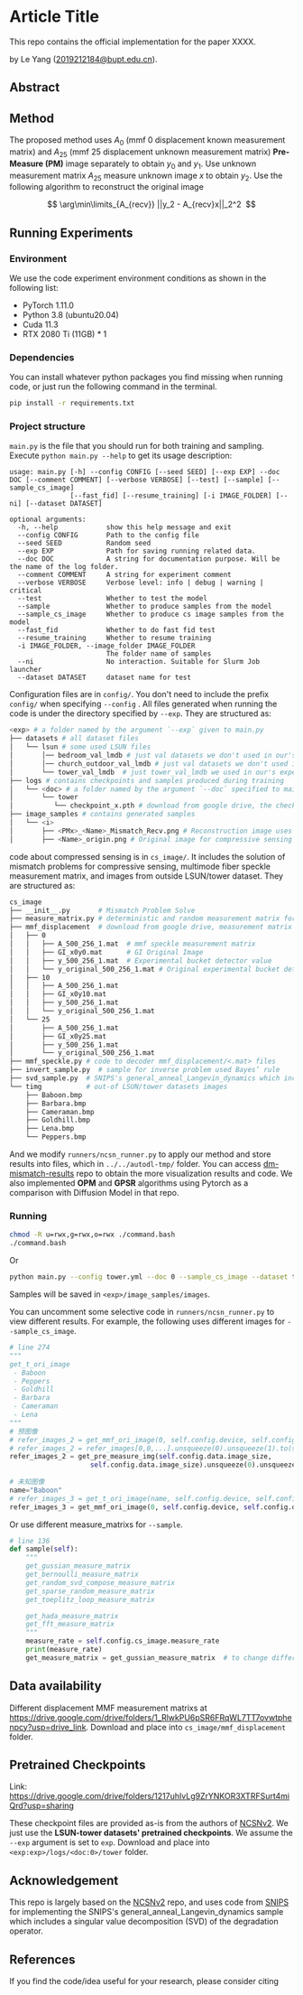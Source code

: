# Article Title

This repo contains the official implementation for the paper XXXX.

by Le Yang (2019212184@bupt.edu.cn).

## Abstract

## Method
The proposed method uses $A_0$ (mmf 0 displacement known measurement matrix) and $A_{25}$ (mmf 25 displacement unknown measurement matrix) **Pre-Measure (PM)** image  separately to obtain $y_0$ and $y_1$. Use unknown measurement matrix $A_{25}$ measure unknown image $x$ to obtain $y_2$. Use the following algorithm to reconstruct the original image

$$
\arg\min\limits_{A_{recv}} ||y_2 - A_{recv}x||_2^2 
$$

## Running Experiments

### Environment
We use the code experiment environment conditions as shown in the following list:

- PyTorch  1.11.0
- Python  3.8 (ubuntu20.04)
- Cuda  11.3
- RTX 2080 Ti (11GB) * 1

### Dependencies

You can install whatever python packages you find missing when running code, or just run the following command in the terminal.

```bash
pip install -r requirements.txt
```

### Project structure

`main.py` is the file that you should run for both training and sampling. Execute ```python main.py --help``` to get its usage description:

```
usage: main.py [-h] --config CONFIG [--seed SEED] [--exp EXP] --doc DOC [--comment COMMENT] [--verbose VERBOSE] [--test] [--sample] [--sample_cs_image]
               [--fast_fid] [--resume_training] [-i IMAGE_FOLDER] [--ni] [--dataset DATASET]

optional arguments:
  -h, --help            show this help message and exit
  --config CONFIG       Path to the config file
  --seed SEED           Random seed
  --exp EXP             Path for saving running related data.
  --doc DOC             A string for documentation purpose. Will be the name of the log folder.
  --comment COMMENT     A string for experiment comment
  --verbose VERBOSE     Verbose level: info | debug | warning | critical
  --test                Whether to test the model
  --sample              Whether to produce samples from the model
  --sample_cs_image     Whether to produce cs image samples from the model
  --fast_fid            Whether to do fast fid test
  --resume_training     Whether to resume training
  -i IMAGE_FOLDER, --image_folder IMAGE_FOLDER
                        The folder name of samples
  --ni                  No interaction. Suitable for Slurm Job launcher
  --dataset DATASET     dataset name for test

```

Configuration files are in `config/`. You don't need to include the prefix `config/` when specifying  `--config` . All files generated when running the code is under the directory specified by `--exp`. They are structured as:

```bash
<exp> # a folder named by the argument `--exp` given to main.py
├── datasets # all dataset files
│   └── lsun # some used LSUN files
│       │── bedroom_val_lmdb # just val datasets we don't used in our's experiment
│       │── church_outdoor_val_lmdb # just val datasets we don't used in our's experiment
│       └── tower_val_lmdb  # just tower_val_lmdb we used in our's experiment
├── logs # contains checkpoints and samples produced during training
│   └── <doc> # a folder named by the argument `--doc` specified to main.py
│       └── tower 
│          └── checkpoint_x.pth # download from google drive, the checkpoint file saved at the x-th training iteration
├── image_samples # contains generated samples
│   └── <i>
│       ├── <PMx>_<Name>_Mismatch_Recv.png # Reconstruction image uses PMx (Pre-Measure) image to solve Mismatch A_recv for compressive sensing with MMF measurement matrix
│       ├── <Name>_origin.png # Original image for compressive sensing with MMF measurement matrix
```

code about compressed sensing is in `cs_image/`. It includes the solution of mismatch problems for compressive sensing, multimode fiber speckle measurement matrix, and images from outside LSUN/tower dataset. They are structured as:

```bash
cs_image 
├── __init__.py       # Mismatch Problem Solve
├── measure_matrix.py # deterministic and random measurement matrix for compressive sensing
├── mmf_displacement  # download from google drive, measurement matrix composed of speckle patterns obtained from multimode fibers (MMF) with different displacements.  
│   ├── 0
│   │   ├── A_500_256_1.mat  # mmf speckle measurement matrix
│   │   ├── GI_x0y0.mat      # GI Original Image
│   │   ├── y_500_256_1.mat  # Experimental bucket detector value
│   │   └── y_original_500_256_1.mat # Original experimental bucket detector value (before sum)
│   ├── 10
│   │   ├── A_500_256_1.mat
│   │   ├── GI_x0y10.mat
│   │   ├── y_500_256_1.mat
│   │   └── y_original_500_256_1.mat
│   └── 25
│       ├── A_500_256_1.mat
│       ├── GI_x0y25.mat
│       ├── y_500_256_1.mat
│       └── y_original_500_256_1.mat
├── mmf_speckle.py # code to decoder mmf_displacement/<.mat> files
├── invert_sample.py  # sample for inverse problem used Bayes’ rule
├── svd_sample.py  # SNIPS's general_anneal_Langevin_dynamics which includes a singular value 
└── timg           # out-of LSUN/tower datasets images
    ├── Baboon.bmp
    ├── Barbara.bmp
    ├── Cameraman.bmp
    ├── Goldhill.bmp
    ├── Lena.bmp
    └── Peppers.bmp
```

And we modify `runners/ncsn_runner.py` to apply our method and store results into files, which in `../../autodl-tmp/` folder. You can access [dm-mismatch-results](https://github.com/yanglebupt/dm-mismatch-results) repo to obtain the more visualization results and code. We also implemented **OPM** and **GPSR** algorithms using Pytorch as a comparison with Diffusion Model in that repo. 

### Running

```bash
chmod -R u=rwx,g=rwx,o=rwx ./command.bash
./command.bash
```

Or

```bash
python main.py --config tower.yml --doc 0 --sample_cs_image --dataset tower
```

Samples will be saved in `<exp>/image_samples/images`.

You can uncomment some selective code in `runners/ncsn_runner.py` to view different results. For example, the following uses different images for `--sample_cs_image`.

```python
# line 274
"""
get_t_ori_image
 - Baboon
 - Peppers
 - Goldhill
 - Barbara
 - Cameraman
 - Lena
"""
# 预图像
# refer_images_2 = get_mmf_ori_image(0, self.config.device, self.config.data.image_size, self.config.data.image_size)  
# refer_images_2 = refer_images[0,0,...].unsqueeze(0).unsqueeze(1).to(self.config.device)   
refer_images_2 = get_pre_measure_img(self.config.data.image_size,
                    self.config.data.image_size).unsqueeze(0).unsqueeze(1).to(self.config.device)
            
# 未知图像
name="Baboon"
# refer_images_3 = get_t_ori_image(name, self.config.device, self.config.data.image_size, self.config.data.image_size) 
refer_images_3 = get_mmf_ori_image(0, self.config.device, self.config.data.image_size, self.config.data.image_size)  
```

Or use different measure_matrixs for `--sample`.

```python
# line 136
def sample(self):
    """
    get_gussian_measure_matrix
    get_bernoulli_measure_matrix
    get_random_svd_compose_measure_matrix
    get_sparse_random_measure_matrix
    get_toeplitz_loop_measure_matrix

    get_hada_measure_matrix
    get_fft_measure_matrix
    """
    measure_rate = self.config.cs_image.measure_rate
    print(measure_rate)
    get_measure_matrix = get_gussian_measure_matrix  # to change different measure_matrix
```

## Data availability
Different displacement MMF measurement matrixs at https://drive.google.com/drive/folders/1_RlwkPU6pSR6FRqWL7TT7ovwtphenpcy?usp=drive_link. Download and place into `cs_image/mmf_displacement` folder.

## Pretrained Checkpoints

Link: https://drive.google.com/drive/folders/1217uhIvLg9ZrYNKOR3XTRFSurt4miQrd?usp=sharing

These checkpoint files are provided as-is from the authors of [NCSNv2](https://github.com/ermongroup/ncsnv2). We just use the **LSUN-tower datasets' pretrained checkpoints**. We assume the `--exp` argument is set to `exp`. Download and place into `<exp:exp>/logs/<doc:0>/tower` folder.

## Acknowledgement

This repo is largely based on the [NCSNv2](https://github.com/ermongroup/ncsnv2) repo, and uses code from [SNIPS](https://github.com/bahjat-kawar/snips_torch/blob/main/models/__init__.py) for implementing the SNIPS's general_anneal_Langevin_dynamics sample which includes a singular value decomposition (SVD) of the degradation operator.

## References

If you find the code/idea useful for your research, please consider citing

```bib
```


